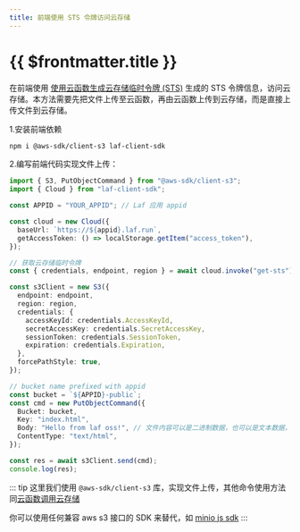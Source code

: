 ```yaml
---
title: 前端使用 STS 令牌访问云存储
---
```


# {{ $frontmatter.title }}

在前端使用 [使用云函数生成云存储临时令牌 (STS)](get-sts.md) 生成的 STS 令牌信息，访问云存储。本方法需要先把文件上传至云函数，再由云函数上传到云存储，而是直接上传文件到云存储。

1.安装前端依赖

```bash
npm i @aws-sdk/client-s3 laf-client-sdk
```

2.编写前端代码实现文件上传：

```typescript
import { S3, PutObjectCommand } from "@aws-sdk/client-s3";
import { Cloud } from "laf-client-sdk";

const APPID = "YOUR_APPID"; // Laf 应用 appid

const cloud = new Cloud({
  baseUrl: `https://${appid}.laf.run`,
  getAccessToken: () => localStorage.getItem("access_token"),
});

// 获取云存储临时令牌
const { credentials, endpoint, region } = await cloud.invoke("get-sts");

const s3Client = new S3({
  endpoint: endpoint,
  region: region,
  credentials: {
    accessKeyId: credentials.AccessKeyId,
    secretAccessKey: credentials.SecretAccessKey,
    sessionToken: credentials.SessionToken,
    expiration: credentials.Expiration,
  },
  forcePathStyle: true,
});

// bucket name prefixed with appid
const bucket = `${APPID}-public`;
const cmd = new PutObjectCommand({
  Bucket: bucket,
  Key: "index.html",
  Body: "Hello from laf oss!", // 文件内容可以是二进制数据，也可以是文本数据，或者是 File 对象
  ContentType: "text/html",
});

const res = await s3Client.send(cmd);
console.log(res);
```

::: tip
这里我们使用 `@aws-sdk/client-s3` 库，实现文件上传，其他命令使用方法同[云函数调用云存储](/guide/oss/oss-by-function)

你可以使用任何兼容 aws s3 接口的 SDK 来替代，如 [minio js sdk](https://docs.min.io/docs/javascript-client-quickstart-guide.html)
:::
